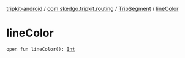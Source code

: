 [tripkit-android](../../index.md) / [com.skedgo.tripkit.routing](../index.md) / [TripSegment](index.md) / [lineColor](./line-color.md)

# lineColor

`open fun lineColor(): `[`Int`](https://kotlinlang.org/api/latest/jvm/stdlib/kotlin/-int/index.html)